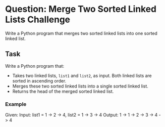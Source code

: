 # Question: Merge Two Sorted Linked Lists Challenge

Write a Python program that merges two sorted linked lists into one sorted linked list.

## Task

Write a Python program that:
- Takes two linked lists, `list1` and `list2`, as input. Both linked lists are sorted in ascending order.
- Merges these two sorted linked lists into a single sorted linked list.
- Returns the head of the merged sorted linked list.

### Example

Given:
    Input: list1 = 1 -> 2 -> 4, list2 = 1 -> 3 -> 4
    Output: 1 -> 1 -> 2 -> 3 -> 4 -> 4